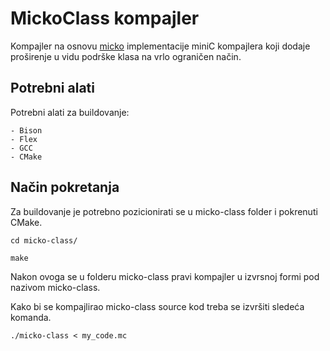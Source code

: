 # MickoClass kompajler

Kompajler na osnovu [micko](https://github.com/zsuvajdzin/micko) implementacije miniC kompajlera koji dodaje proširenje u vidu podrške klasa na vrlo ograničen način.

## Potrebni alati

Potrebni alati za buildovanje:

    - Bison
    - Flex
    - GCC
    - CMake

## Način pokretanja

Za buildovanje je potrebno pozicionirati se u micko-class folder i pokrenuti CMake.

`cd micko-class/`

`make`

Nakon ovoga se u folderu micko-class pravi kompajler u izvrsnoj formi pod nazivom micko-class.

Kako bi se kompajlirao micko-class source kod treba se izvršiti sledeća komanda.

`./micko-class < my_code.mc`
